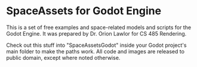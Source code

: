 # SpaceAssets for Godot Engine
This is a set of free examples and space-related models and scripts for the Godot Engine. 
It was prepared by Dr. Orion Lawlor for CS 485 Rendering. 

Check out this stuff into "SpaceAssetsGodot" inside your Godot project's main folder to make the paths work.
All code and images are released to public domain, except where noted otherwise.

